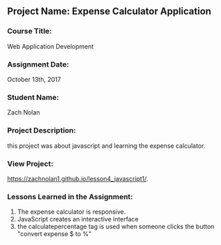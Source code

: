## Project Name:  Expense Calculator Application

### Course Title:
Web Application Development

### Assignment Date:  
October 13th, 2017

### Student Name:  
Zach Nolan

### Project Description:
this project was about javascript and learning the expense calculator.

### View Project:
https://zachnolan1.github.io/lesson4_javascript1/.

### Lessons Learned in the Assignment:
1. The expense calculator is responsive.
2. JavaScript creates an interactive interface 
3. the calculatepercentage tag is used when someone clicks the button "convert expense $ to %"


